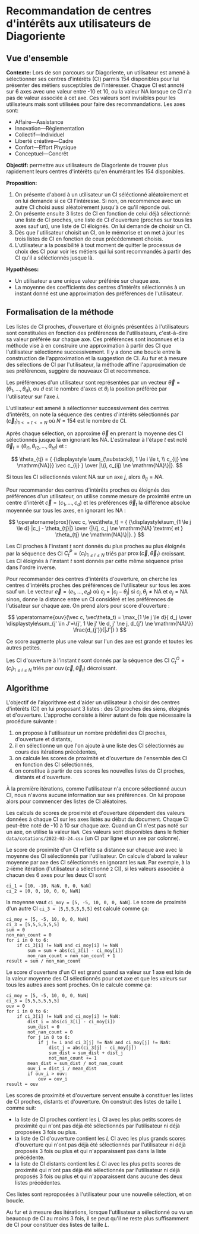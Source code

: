 # Recommandation de centres d'intérêts aux utilisateurs de Diagoriente

## Vue d'ensemble

**Contexte:** Lors de son parcours sur Diagoriente, un utilisateur est amené à
sélectionner ses centres d'intérêts (CI) parmis 154 disponibles pour lui
présenter des métiers susceptibles de l'intéresser. Chaque CI est annoté sur 6
axes avec une valeur entre -10 et 10, ou la valeur NA lorsque ce CI n'a pas de
valeur associée à cet axe. Ces valeurs sont invisibles pour les
utilisateurs mais sont utilisées pour faire des recommandations. Les axes sont:

- Affaire—Assistance
- Innovation—Règlementation
- Collectif—Individuel
- Liberté créative—Cadre
- Confort—Effort Physique
- Conceptuel—Concrêt

**Objectif:** permettre aux utilisateurs de Diagoriente de trouver plus
rapidement leurs centres d'intérêts qu'en énumérant les 154 disponibles.

**Proposition:**

1. On présente d'abord à un utilisateur un CI séléctionné aléatoirement et on
   lui demande si ce CI l'intéresse. Si non, on recommence avec un autre CI
   choisi aussi aléatoirement jusqu'à ce qu'il réponde oui.
2. On présente ensuite 3 listes de CI en fonction de celui déjà sélectionné: une
   liste de CI proches, une liste de CI d'ouverture (proches sur tous les axes
   sauf un), une liste de CI éloignés. On lui demande de choisir un CI.
3. Dès que l'utilisateur choisit un CI, on le mémorise et on met à jour les
   trois listes de CI en fonction de ceux précédemment choisis.
4. L'utilisateur a la possibilité à tout moment de quitter le processus de choix
   des CI pour voir les métiers qui lui sont recommandés à partir des CI qu'il a
   séléctionnés jusque là.

**Hypothèses:**

- Un utilisateur a une unique valeur préférée sur chaque axe.
- La moyenne des coefficients des centres d'intérêts sélectionnés à un instant
  donné est une approximation des préférences de l'utilisateur.

## Formalisation de la méthode

Les listes de CI proches, d'ouverture et éloignés présentées à l'utilisateurs
sont constituées en fonction des préférences de l'utilisateurs, c'est-à-dire sa
valeur préférée sur chaque axe. Ces préférences sont inconnues et la méthode
vise à en construire une approximation à partir des CI que l'utilisateur
sélectionne successivement. Il y a donc une boucle entre la construction de
l'approximation et la suggestion de CI. Au fur et à mesure des sélections de CI
par l'utilisateur, la méthode affine l'approximation de ses préférences, suggère
de nouveaux CI et recommence.

Les préférences d'un utilisateur sont représentées par un vecteur 
$\vec\theta = (\theta_{1}, \dots, \theta_{d})$, ou $d$ est le nombre d'axes
et $\theta_{i}$ la position préférée par l'utilisateur sur l'axe $i$.

L'utilisateur est amené à sélectionner successivement des centres d'intérêts, on
note la séquence des centres d'intérêts sélectionnés par 
$(\vec c_t)_{1 <= t <= N}$ où $N = 154$ est le nombre de CI.

Après chaque sélection, on approxime $\vec\theta$ en prenant la moyenne des CI
sélectionnés jusque là en ignorant les NA. L'estimateur à l'étape $t$ est noté
$\vec\theta_t = (\theta_{t1},\theta_{t2},\dots,\theta_{td})$ et :

$$
\theta_{tj} = {
  {\displaystyle
    \sum_{\substack{i, 1 \le i \le t, \\ c_{ij} \ne \mathrm{NA}}}
    \vec c_{ij}
  }
  \over 
  |\{i, c_{ij} \ne \mathrm{NA}\}|}.
$$

Si tous les CI sélectionnés valent $\mathrm{NA}$ sur un axe $j$, alors 
$\theta_{tj} = NA$.

Pour recommander des centres d'intérêts proches ou éloignés des préférences d'un
utilisateur, on utilise comme mesure de proximité entre un centre d'intérêt
$\vec c = (c_1, \dots, c_d)$ et les préférences $\vec\theta_t$ la différence 
absolue moyennée sur tous les axes, en ignorant les $\mathrm{NA}$ :

$$
\operatorname{prox}(\vec c, \vec\theta_t) = {
  {\displaystyle\sum_{1 \le j \le d} |c_j - \theta_{tj}|}
  \over
  {|\{j, c_j \ne \mathrm{NA} \textrm{ et } \theta_{tj} \ne \mathrm{NA}\}|}.
}
$$

Les CI proches à l'instant $t$ sont donnés du plus proches au plus éloignés par
la séquence des CI $C^P_t = (c_i)_{1 \le i \le N}$ triés par 
$\operatorname{prox}(\vec c, \vec\theta_t)$ croissant. Les CI éloignés à 
l'instant $t$ sont donnés par cette même séquence prise dans l'ordre inverse.

Pour recommander des centres d'intérêts d'ouverture, on cherche les centres
d'intérêts proches des préférences de l'utilisateur sur tous les axes sauf un. 
Le vecteur $\vec e = (e_1, \dots, e_d)$ où $e_j = |c_j - \theta_j|$ si 
$c_j, \theta_j \ne \mathrm{NA}$ et $e_j = \mathrm{NA}$ sinon, donne la
distance entre un CI considéré et les préférences de l'utisateur sur chaque axe.
On prend alors pour score d'ouverture :

$$
\operatorname{ouv}(\vec c, \vec\theta_t) = \max_{1 \le j \le d}{
  d_j
  \over
  \displaystyle\sum_{j' \in J'=\{j', 1 \le j' \le d, j' \ne j, d_{j'} \ne \mathrm{NA}\}} \frac{d_{j'}}{|J'|}
}
$$

Ce score augmente plus une valeur sur l'un des axe est grande et toutes les
autres petites.

Les CI d'ouverture à l'instant $t$ sont donnés par la séquence des CI 
$C^O_t = (c_i)_{1 \le i \le N}$ triés par 
$\operatorname{ouv}(\vec c, \vec\theta_t)$ décroissant.


## Algorithme

L'objectif de l'algorithme est d'aider un utilisateur à choisir des centres
d'intérêts (CI) en lui proposant 3 listes : des CI proches des siens, éloignés
et d'ouverture. L'approche consiste à itérer autant de fois que nécessaire la
procédure suivante :

1. on propose à l'utilisateur un nombre prédéfini des CI proches, d'ouverture et
   distants,
2. il en sélectionne un que l'on ajoute à une liste des CI sélectionnés au cours
   des itérations précédentes,
3. on calcule les scores de proximité et d'ouverture de l'ensemble des CI en
   fonction des CI sélectionnés,
4. on constitue à partir de ces scores les nouvelles listes de CI proches,
   distants et d'ouverture.

À la première itérations, comme l'utilisateur n'a encore sélectionné aucun
CI, nous n'avons aucune information sur ses préférences. On lui propose alors
pour commencer des listes de CI aléatoires.

Les calculs de scores de proximité et d'ouverture dépendent des valeurs données
à chaque CI sur les axes listés au début du document. Chaque CI peut-être noté
de -10 à 10 sur chaque axe. Quand un CI n'est pas noté sur un axe, on utilise la
valeur `NaN`. Ces valeurs sont disponibles dans le fichier
`data/cotations/2022-03-24.csv` (un CI par ligne et un axe par colonne).

Le score de proximité d'un CI reflète sa distance sur chaque axe avec
la moyenne des CI sélectionnés par l'utilisateur. On calcule d'abord la
valeur moyenne par axe des CI sélectionnés en ignorant les `NaN`. Par exemple, à
la `2`-ième itération (l'utilisateur a sélectionné `2` CI), si les valeurs
associée à chacun des 6 axes pour les deux CI sont

```
ci_1 = [10, -10, NaN, 0, 0, NaN]
ci_2 = [0, 0, 10, 0, 0, NaN]
```

la moyenne vaut `ci_moy = [5, -5, 10, 0, 0, NaN]`. Le score de proximité d'un
autre CI `ci_3 = [5,5,5,5,5,5]` est calculé comme ça:

```
ci_moy = [5, -5, 10, 0, 0, NaN]
ci_3 = [5,5,5,5,5,5]
sum = 0
non_nan_count = 0
for i in 0 to 6:
    if ci_3[i] != NaN and ci_moy[i] != NaN
        sum = sum + abs(ci_3[i] - ci_moy[i])
        non_nan_count = non_nan_count + 1
result = sum / non_nan_count
```

Le score d'ouverture d'un CI est grand quand sa valeur sur 1 axe est loin de la
valeur moyenne des CI sélectionnés pour cet axe et que les valeurs sur tous les
autres axes sont proches. On le calcule comme ça:

```
ci_moy = [5, -5, 10, 0, 0, NaN]
ci_3 = [5,5,5,5,5,5]
ouv = 0
for i in 0 to 6:
    if ci_3[i] != NaN and ci_moy[i] != NaN:
        dist_i = abs(ci_3[i] - ci_moy[i])
        sum_dist = 0
        not_nan_count = 0
        for j in 0 to 6:
            if j != i and ci_3[j] != NaN and ci_moy[j] != NaN:
                dist_j = abs(ci_3[j] - ci_moy[j])
                sum_dist = sum_dist + dist_j
                not_nan_count += 1
        mean_dist = sum_dist / not_nan_count
        ouv_i = dist_i / mean_dist
        if ouv_i > ouv:
            ouv = ouv_i
result = ouv
```

Les scores de proximité et d'ouverture servent ensuite à constituer les listes
de CI proches, distants et d'ouverture. On construit des listes de taille $L$
comme suit:

- la liste de CI proches contient les $L$ CI avec les plus petits scores de
  proximité qui n'ont pas déjà été sélectionnés par l'utilisateur ni déjà
  proposées 3 fois ou plus.
- la liste de CI d'ouverture contient les $L$ CI avec les plus grands scores
  d'ouverture qui n'ont pas déjà été sélectionnés par l'utilisateur ni déjà
  proposés 3 fois ou plus et qui n'apparaissent pas dans la liste précédente.
- la liste de CI distants contient les $L$ CI avec les plus petits scores de
  proximité qui n'ont pas déjà été sélectionnés par l'utilisateur ni déjà
  proposés 3 fois ou plus et qui n'apparaissent dans aucune des deux listes
  précédentes.

Ces listes sont reproposées à l'utilisateur pour une nouvelle sélection, et on
boucle.

Au fur et à mesure des itérations, lorsque l'utilisateur a sélectionné ou vu
un beaucoup de CI au moins 3 fois, il se peut qu'il ne reste plus suffisamment
de CI pour constituer des listes de taille $L$.


